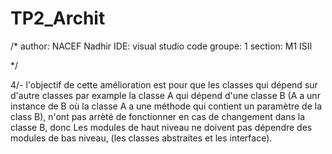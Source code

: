 # TP2_Archit
/*
    author: NACEF Nadhir
    IDE: visual studio code
    groupe: 1
    section: M1 ISII 
    
*/

4/- l'objectif de cette amélioration est pour que les classes qui dépend sur d'autre classes par example la classe A qui dépend d'une classe B (A a unr instance de B où la classe A a une méthode qui contient un paramètre de la class B), n'ont pas arrèté de fonctionner en cas de changement dans la classe B, donc Les modules de haut niveau ne doivent pas dépendre des modules de bas niveau, (les classes abstraites et les interface).


